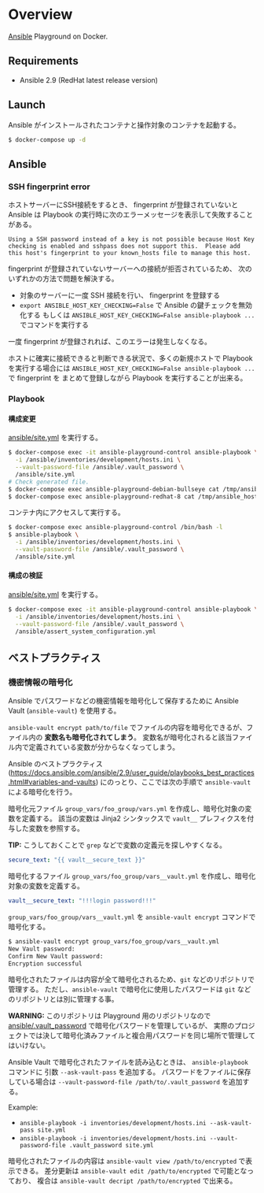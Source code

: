 # Overview

[Ansible](https://www.ansible.com/) Playground on Docker.

## Requirements

* Ansible 2.9 (RedHat latest release version)

## Launch

Ansible がインストールされたコンテナと操作対象のコンテナを起動する。

```bash
$ docker-compose up -d
```

## Ansible

### SSH fingerprint error

ホストサーバーにSSH接続をするとき、 fingerprint が登録されていないと Ansible は Playbook
の実行時に次のエラーメッセージを表示して失敗することがある。

```
Using a SSH password instead of a key is not possible because Host Key checking is enabled and sshpass does not support this.  Please add this host's fingerprint to your known_hosts file to manage this host.
```

fingerprint が登録されていないサーバーへの接続が拒否されているため、
次のいずれかの方法で問題を解決する。

* 対象のサーバーに一度 SSH 接続を行い、 fingerprint を登録する
* `export ANSIBLE_HOST_KEY_CHECKING=False` で Ansible の鍵チェックを無効化する
  もしくは `ANSIBLE_HOST_KEY_CHECKING=False ansible-playbook ...` でコマンドを実行する

一度 fingerprint が登録されれば、このエラーは発生しなくなる。

ホストに確実に接続できると判断できる状況で、多くの新規ホストで Playbook を実行する場合には
`ANSIBLE_HOST_KEY_CHECKING=False ansible-playbook ...` で fingerprint を
まとめて登録しながら Playbook を実行することが出来る。

### Playbook

#### 構成変更

[ansible/site.yml](./ansible/site.yml) を実行する。

```bash
$ docker-compose exec -it ansible-playground-control ansible-playbook \
  -i /ansible/inventories/development/hosts.ini \
  --vault-password-file /ansible/.vault_password \
  /ansible/site.yml
# Check generated file.
$ docker-compose exec ansible-playground-debian-bullseye cat /tmp/ansible_hostname
$ docker-compose exec ansible-playground-redhat-8 cat /tmp/ansible_hostname
```

コンテナ内にアクセスして実行する。

```bash
$ docker-compose exec ansible-playground-control /bin/bash -l
$ ansible-playbook \
  -i /ansible/inventories/development/hosts.ini \
  --vault-password-file /ansible/.vault_password \
  /ansible/site.yml
```

#### 構成の検証

[ansible/site.yml](./ansible/site.yml) を実行する。

```bash
$ docker-compose exec -it ansible-playground-control ansible-playbook \
  -i /ansible/inventories/development/hosts.ini \
  --vault-password-file /ansible/.vault_password \
  /ansible/assert_system_configuration.yml
```

## ベストプラクティス

### 機密情報の暗号化

Ansible でパスワードなどの機密情報を暗号化して保存するために
Ansible Vault (`ansible-vault`) を使用する。

`ansible-vault encrypt path/to/file` でファイルの内容を暗号化できるが、ファイル内の
**変数名も暗号化されてしまう**。
変数名が暗号化されると該当ファイル内で定義されている変数が分からなくなってしまう。

Ansible のベストプラクティス
(https://docs.ansible.com/ansible/2.9/user_guide/playbooks_best_practices.html#variables-and-vaults)
にのっとり、ここでは次の手順で `ansible-vault` による暗号化を行う。

暗号化元ファイル `group_vars/foo_group/vars.yml` を作成し、暗号化対象の変数を定義する。
該当の変数は Jinja2 シンタックスで `vault__` プレフィクスを付与した変数を参照する。

**TIP:** こうしておくことで `grep` などで変数の定義元を探しやすくなる。

```yaml
secure_text: "{{ vault__secure_text }}"
```

暗号化するファイル `group_vars/foo_group/vars__vault.yml` を作成し、暗号化対象の変数を定義する。

```yaml
vault__secure_text: "!!!login password!!!"
```

`group_vars/foo_group/vars__vault.yml` を `ansible-vault encrypt` コマンドで暗号化する。

```bash
$ ansible-vault encrypt group_vars/foo_group/vars__vault.yml
New Vault password: 
Confirm New Vault password: 
Encryption successful
```

暗号化されたファイルは内容が全て暗号化されるため、`git` などのリポジトリで管理する。
ただし、`ansible-vault` で暗号化に使用したパスワードは `git` などのリポジトリとは別に管理する事。

**WARNING:** このリポジトリは Playground 用のリポジトリなので
 [ansible/.vault_password](./ansible/.vault_password) で暗号化パスワードを管理しているが、
 実際のプロジェクトでは決して暗号化済みファイルと複合用パスワードを同じ場所で管理してはいけない。

Ansible Vault で暗号化されたファイルを読み込むときは、 `ansible-playbook` コマンドに
引数 `--ask-vault-pass` を追加する。
パスワードをファイルに保存している場合は
`--vault-password-file /path/to/.vault_password` を追加する。

Example:

* `ansible-playbook -i inventories/development/hosts.ini --ask-vault-pass site.yml`
* `ansible-playbook -i inventories/development/hosts.ini --vault-password-file .vault_password site.yml`


暗号化されたファイルの内容は `ansible-vault view /path/to/encrypted` で表示できる。
差分更新は `ansible-vault edit /path/to/encrypted` で可能となっており、
複合は `ansible-vault decript /path/to/encrypted` で出来る。
